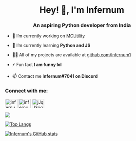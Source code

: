 <h1 align="center">Hey! 👋, I'm Infernum</h1>
<h3 align="center">An aspiring Python developer from India</h3>

- 🔭 I’m currently working on [MCUtility](github.com/Infernum1/MCUtility)

- 🌱 I’m currently learning **Python and JS**

- 👨‍💻 All of my projects are available at [github.com/Infernum1](github.com/Infernum1)

- ⚡ Fun fact **I am funny lol**

- 📫 Contact me **Infernum#7041 on Discord**

<h3 align="left">Connect with me:</h3>
<p align="left">
<a href="https://dev.to/infernum1" target="blank"><img align="center" src="https://raw.githubusercontent.com/rahuldkjain/github-profile-readme-generator/master/src/images/icons/Social/devto.svg" alt="infernum1" height="30" width="40" /></a>
<a href="https://instagram.com/infernomnom" target="blank"><img align="center" src="https://raw.githubusercontent.com/rahuldkjain/github-profile-readme-generator/master/src/images/icons/Social/instagram.svg" alt="infernomnom" height="30" width="40" /></a>
<a href="https://discord.gg/jJqJ3rjgqg" target="blank"><img align="center" src="https://raw.githubusercontent.com/rahuldkjain/github-profile-readme-generator/master/src/images/icons/Social/discord.svg" alt="jJqJ3rjgqg" height="30" width="40" /></a>
</p>

<a href="https://github.com/Infernum1/MCUtility">
  <img align="center" src="https://github-readme-stats.vercel.app/api/pin/?username=Infernum1&repo=MCUtility&theme=dracula&hide_border=True" />
</a>


[![Top Langs](https://github-readme-stats.vercel.app/api/top-langs/?username=infernum1&theme=dracula&show_icons=True&hide_border=True&layout=compact&langs_count=6)](https://github.com/anuraghazra/github-readme-stats)

[![Infernum's GitHub stats](https://github-readme-stats.vercel.app/api?username=infernum1&theme=dracula&show_icons=True&hide_border=True&count_private=True)](https://github.com/anuraghazra/github-readme-stats)
